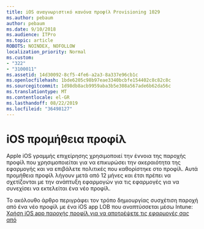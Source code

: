 ```yaml
---
title: iOS αναγνωριστικό κανόνα προφίλ Provisioning 1029
ms.author: pebaum
author: pebaum
ms.date: 9/10/2018
ms.audience: ITPro
ms.topic: article
ROBOTS: NOINDEX, NOFOLLOW
localization_priority: Normal
ms.custom:
- "322"
- "3100011"
ms.assetid: 14d30092-8cf5-4fe6-a2a3-8a337e96cb1c
ms.openlocfilehash: 1bde6205c98b97eae3340bcbfe154402c8c82c8c
ms.sourcegitcommit: 1d98db8acb9959aba3b5e308a567ade6b62da56c
ms.translationtype: MT
ms.contentlocale: el-GR
ms.lasthandoff: 08/22/2019
ms.locfileid: "36498127"
---
```

# <a name="ios-provisioning-profiles"></a>iOS προμήθεια προφίλ

Apple iOS γραμμής επιχείρησης χρησιμοποιεί την έννοια της παροχής προφίλ που χρησιμοποιείται για να επικυρώσει την ακεραιότητα της εφαρμογής και να επιβάλετε πολιτικές που καθορίστηκε στο προφίλ. Αυτά προμήθεια προφίλ λήγουν μετά από 12 μήνες και έτσι πρέπει να σχετίζονται με την ανάπτυξη εφαρμογών για τις εφαρμογές για να συνεχίσει να εκτελείται ένα νέο προφίλ.
  
Το ακόλουθο άρθρο περιγράφει τον τρόπο δημιουργίας συσχέτιση παροχή από ένα νέο προφίλ με ένα iOS app LOB που αναπτύσσεται μέσω Intune: [Χρήση iOS app παροχής προφίλ για να αποτρέψετε τις εφαρμογές σας από](https://docs.microsoft.com/intune/app-provisioning-profile-ios)
  